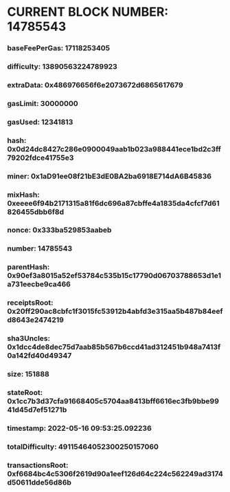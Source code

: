 # CURRENT BLOCK NUMBER: 14785543

### baseFeePerGas: 17118253405
### difficulty: 13890563224789923
### extraData: 0x486976656f6e2073672d6865617679
### gasLimit: 30000000
### gasUsed: 12341813
### hash: 0x0d24dc8427c286e0900049aab1b023a988441ece1bd2c3ff79202fdce41755e3
### miner: 0x1aD91ee08f21bE3dE0BA2ba6918E714dA6B45836
### mixHash: 0xeeee6f94b2171315a81f6dc696a87cbffe4a1835da4cfcf7d61826455dbb6f8d
### nonce: 0x333ba529853aabeb
### number: 14785543
### parentHash: 0x90ef3a8015a52ef53784c535b15c17790d06703788653d1e1a731eecbe9ca466
### receiptsRoot: 0x20ff290ac8cbfc1f3015fc53912b4abfd3e315aa5b487b84eefd8643e2474219
### sha3Uncles: 0x1dcc4de8dec75d7aab85b567b6ccd41ad312451b948a7413f0a142fd40d49347
### size: 151888
### stateRoot: 0x1cc7b3d37cfa91668405c5704aa8413bff6616ec3fb9bbe9941d45d7ef51271b
### timestamp: 2022-05-16 09:53:25.092236
### totalDifficulty: 49115464052300250157060
### transactionsRoot: 0xf6684bc4c5306f2619d90a1eef126d64c224c562249ad3174d50611dde56d86b
